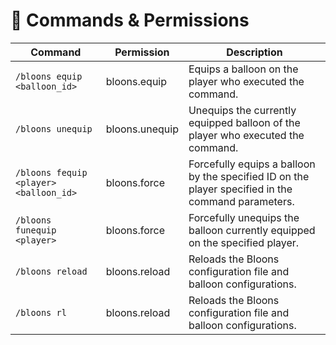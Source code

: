 # 💾 Commands & Permissions

| Command                                | Permission     | Description                                                                                        |
| -------------------------------------- | -------------- | -------------------------------------------------------------------------------------------------- |
| `/bloons equip <balloon_id>`           | bloons.equip   | Equips a balloon on the player who executed the command.                                           |
| `/bloons unequip`                      | bloons.unequip | Unequips the currently equipped balloon of the player who executed the command.                    |
| `/bloons fequip <player> <balloon_id>` | bloons.force   | Forcefully equips a balloon by the specified ID on the player specified in the command parameters. |
| `/bloons funequip <player>`            | bloons.force   | Forcefully unequips the balloon currently equipped on the specified player.                        |
| `/bloons reload`                       | bloons.reload  | Reloads the Bloons configuration file and balloon configurations.                                  |
| `/bloons rl`                           | bloons.reload  | Reloads the Bloons configuration file and balloon configurations.                                  |
